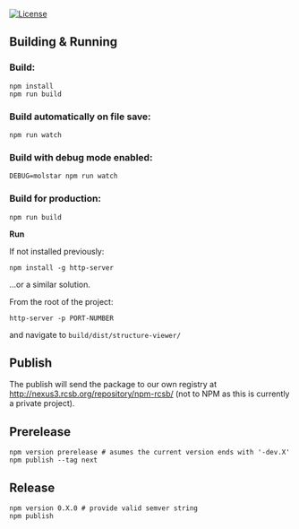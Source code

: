 [![License](http://img.shields.io/badge/license-MIT-blue.svg?style=flat)](./LICENSE)

## Building & Running

### Build:
    npm install
    npm run build

### Build automatically on file save:
    npm run watch

### Build with debug mode enabled:
    DEBUG=molstar npm run watch

### Build for production:
    npm run build

**Run**

If not installed previously:

    npm install -g http-server

...or a similar solution.

From the root of the project:

    http-server -p PORT-NUMBER

and navigate to `build/dist/structure-viewer/`

## Publish

The publish will send the package to our own registry at http://nexus3.rcsb.org/repository/npm-rcsb/ (not to NPM as this is currently a private project).

## Prerelease
    npm version prerelease # asumes the current version ends with '-dev.X'
    npm publish --tag next

## Release
    npm version 0.X.0 # provide valid semver string
    npm publish